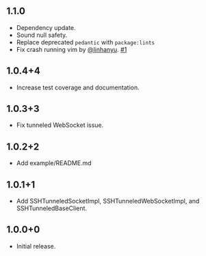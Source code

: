 ## 1.1.0

- Dependency update.
- Sound null safety.
- Replace deprecated `pedantic` with `package:lints`
- Fix crash running vim by [@linhanyu].  [#1]

## 1.0.4+4

- Increase test coverage and documentation.

## 1.0.3+3

- Fix tunneled WebSocket issue.

## 1.0.2+2

- Add example/README.md

## 1.0.1+1

- Add SSHTunneledSocketImpl, SSHTunneledWebSocketImpl, and SSHTunneledBaseClient.

## 1.0.0+0

- Initial release.

[#1]: https://github.com/TerminalStudio/dartssh/pull/1/files

[@linhanyu]: https://github.com/linhanyu